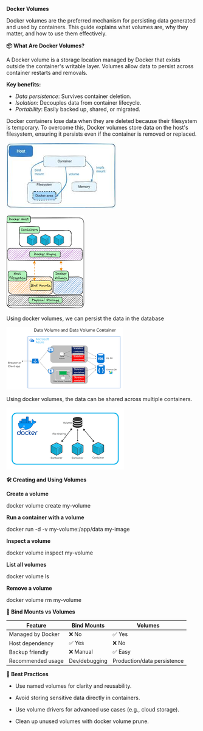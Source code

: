 **Docker Volumes**

Docker volumes are the preferred mechanism for persisting data generated and used by containers. This guide explains what volumes are, why they matter, and how to use them effectively.

**📦 What Are Docker Volumes?**

A Docker volume is a storage location managed by Docker that exists outside the container's writable layer. Volumes allow data to persist across container restarts and removals.

**Key benefits:**

- _Data persistence_: Survives container deletion.
- _Isolation_: Decouples data from container lifecycle.
- _Portability_: Easily backed up, shared, or migrated.

Docker containers lose data when they are deleted because their filesystem is temporary. To overcome this, Docker volumes store data on the host's filesystem, ensuring it persists even if the container is removed or replaced.

![docker volume image-1](https://github.com/Nizam-labs/docker-learning-path/blob/main/images/docker-volume.png)

![docker volume image-1](https://github.com/Nizam-labs/docker-learning-path/blob/main/images/docker-volume2.png)

Using docker volumes, we can persist the data in the database

![docker volume image-1](https://github.com/Nizam-labs/docker-learning-path/blob/main/images/docker-volume-db.png)

Using docker volumes, the data can be shared across multiple containers.

![docker volume image-1](https://github.com/Nizam-labs/docker-learning-path/blob/main/images/docker-volume-cont.png)


**🛠️ Creating and Using Volumes**

**Create a volume**

docker volume create my-volume

**Run a container with a volume**

docker run -d -v my-volume:/app/data my-image

**Inspect a volume**

docker volume inspect my-volume

**List all volumes**

docker volume ls

**Remove a volume**

docker volume rm my-volume

**🔄 Bind Mounts vs Volumes**

| **Feature** | **Bind Mounts** | **Volumes** |
| --- | --- | --- |
| Managed by Docker | ❌ No | ✅ Yes |
| Host dependency | ✅ Yes | ❌ No |
| Backup friendly | ❌ Manual | ✅ Easy |
| Recommended usage | Dev/debugging | Production/data persistence |

**🧠 Best Practices**

- Use named volumes for clarity and reusability.
- Avoid storing sensitive data directly in containers.
- Use volume drivers for advanced use cases (e.g., cloud storage).

- Clean up unused volumes with docker volume prune.

